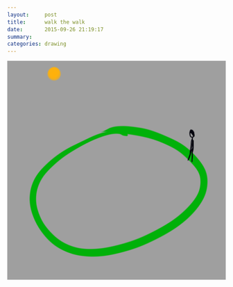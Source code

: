 ```yaml
---
layout:     post
title:      walk the walk
date:       2015-09-26 21:19:17
summary:    
categories: drawing
---
```

![walk the walk](/images/_diary/walk-the-walk.png "Walking feels good.")

